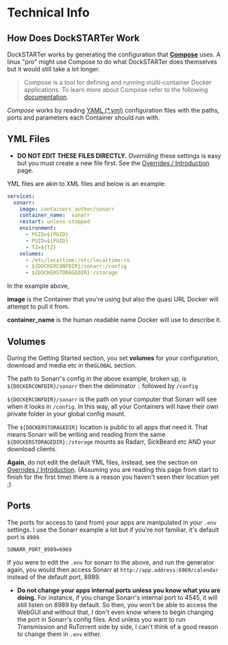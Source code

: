 # Technical Info

## How Does DockSTARTer Work

DockSTARTer works by generating the configuration that **[Compose](https://docs.docker.com/compose/)** uses. A linux "pro" might use Compose to do what DockSTARTer does themselves but it would still take a lot longer.
> Compose is a tool for defining and running multi-container Docker applications. To learn more about Compose refer to the following [documentation](https://docs.docker.com/compose/).

_Compose_ works by reading [YAML (*.yml)](https://en.wikipedia.org/wiki/YAML#Example) configuration files with the paths, ports and parameters each Container should run with.

## YML Files

* **DO NOT EDIT THESE FILES DIRECTLY.** _Overriding_ these settings is easy but you must create a new file first. See the [Overrides / Introduction](https://dockstarter.com/overrides/introduction) page.

YML files are akin to XML files and below is an example:

```yaml
services:
  sonarr:
    image: containers_author/sonarr
    container_name:  sonarr
    restart: unless-stopped
    environment:
      - PGID=${PGID}
      - PUID=${PUID}
      - TZ=${TZ}
    volumes:
      - /etc/localtime:/etc/localtime:ro
      - ${DOCKERCONFDIR}/sonarr:/config
      - ${DOCKERSTORAGEDIR}:/storage

```

In the example above,

**image** is the Container that you're using but also the quasi URL Docker will attempt to pull it from.

**container_name** is the human readable name Docker will use to describe it.

## Volumes

During the Getting Started section, you set **volumes** for your configuration, download and media etc in the`GLOBAL` section.

The path to Sonarr's config in the above example, broken up, is `${DOCKERCONFDIR}/sonarr` then the deliminator `:` followed by `/config`

`${DOCKERCONFDIR}/sonarr` is the path on your computer that Sonarr will see when it looks in `/config`. In this way, all your Containers will have their own private folder in your global config mount.

The `${DOCKERSTORAGEDIR}` location is public to all apps that need it. That means Sonarr will be writing and reading from the same `${DOCKERSTORAGEDIR}:/storage` mounts as Radarr, SickBeard etc AND your download clients.

**Again**, do not edit the default YML files, instead, see the section on [Overrides / Introduction](https://dockstarter.com/overrides/introduction). (Assuming you are reading this page from start to finish for the first time) there is a reason you haven't seen their location yet ;)

## Ports

The ports for access to (and from) your apps are manipulated in your `.env` settings. I use the Sonarr example a lot but if you're not familiar, it's default port is `8989`.

`SONARR_PORT_8989=6969`

If you were to edit the `.env` for sonarr to the above, and run the generator again, you would then access Sonarr at `http://app.address:6969/calendar` instead of the default port, 8989.

* **Do not change your apps internal ports unless you know what you are doing.** For instance, if you change Sonarr's internal port to 4545, it will still listen on 8989 by default. So then, you won't be able to access the WebGUI and without that, I don't even know where to begin changing the port in Sonarr's config files. And unless you want to run Transmission and RuTorrent side by side, I can't think of a good reason to change them in `.env` either.

